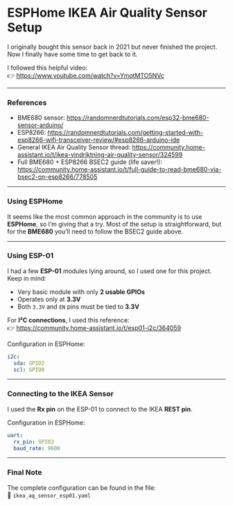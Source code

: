# ESPHome IKEA Air Quality Sensor Setup

I originally bought this sensor back in 2021 but never finished the project. Now I finally have some time to get back to it.  

I followed this helpful video:  
👉 https://www.youtube.com/watch?v=YmqtMTO5NVc

---

### References
- BME680 sensor: https://randomnerdtutorials.com/esp32-bme680-sensor-arduino/  
- ESP8266: https://randomnerdtutorials.com/getting-started-with-esp8266-wifi-transceiver-review/#esp8266-arduino-ide  
- General IKEA Air Quality Sensor thread: https://community.home-assistant.io/t/ikea-vindriktning-air-quality-sensor/324599  
- Full BME680 + ESP8266 BSEC2 guide (life saver!):  
  https://community.home-assistant.io/t/full-guide-to-read-bme680-via-bsec2-on-esp8266/778505  

---

### Using ESPHome
It seems like the most common approach in the community is to use **ESPHome**, so I’m giving that a try. Most of the setup is straightforward, but for the **BME680** you’ll need to follow the BSEC2 guide above.

---

### Using ESP-01
I had a few **ESP-01** modules lying around, so I used one for this project.  
Keep in mind:
- Very basic module with only **2 usable GPIOs**  
- Operates only at **3.3V**  
- Both `3.3V` and `EN` pins must be tied to **3.3V**  

For **I²C connections**, I used this reference:  
👉 https://community.home-assistant.io/t/esp01-i2c/364059  

Configuration in ESPHome:
```yaml
i2c:
  sda: GPIO2
  scl: GPIO0
```

---

### Connecting to the IKEA Sensor
I used the **Rx pin** on the ESP-01 to connect to the IKEA **REST pin**.  

Configuration in ESPHome:
```yaml
uart:
  rx_pin: GPIO3
  baud_rate: 9600
```

---

### Final Note
The complete configuration can be found in the file:  
📄 `ikea_aq_sensor_esp01.yaml`
